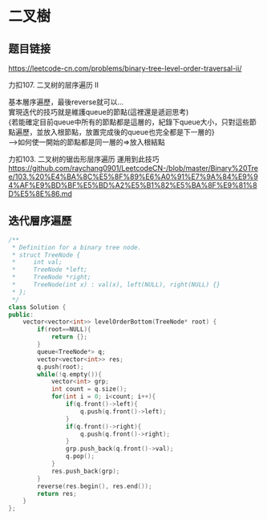 # 二叉樹

## 题目链接

https://leetcode-cn.com/problems/binary-tree-level-order-traversal-ii/

力扣107. 二叉树的层序遍历 II

基本層序遍歷，最後reverse就可以...    
實現迭代的技巧就是維護queue的節點(這裡還是遞迴思考)    
{若能確定目前queue中所有的節點都是這層的，紀錄下queue大小，只對這些節點遍歷，並放入根節點，放置完成後的queue也完全都是下一層的}    
-->如何使一開始的節點都是同一層的=>放入根結點    


力扣103. 二叉树的锯齿形层序遍历 運用到此技巧    
https://github.com/raychang0901/LeetcodeCN-/blob/master/Binary%20Tree/103.%20%E4%BA%8C%E5%8F%89%E6%A0%91%E7%9A%84%E9%94%AF%E9%BD%BF%E5%BD%A2%E5%B1%82%E5%BA%8F%E9%81%8D%E5%8E%86.md


迭代層序遍歷
---------------------------------------

```cpp
/**
 * Definition for a binary tree node.
 * struct TreeNode {
 *     int val;
 *     TreeNode *left;
 *     TreeNode *right;
 *     TreeNode(int x) : val(x), left(NULL), right(NULL) {}
 * };
 */
class Solution {
public:
    vector<vector<int>> levelOrderBottom(TreeNode* root) {
        if(root==NULL){
            return {};
        }
        queue<TreeNode*> q;
        vector<vector<int>> res;
        q.push(root);
        while(!q.empty()){
            vector<int> grp;
            int count = q.size();
            for(int i = 0; i<count; i++){
                if(q.front()->left){
                    q.push(q.front()->left);
                }
                if(q.front()->right){
                    q.push(q.front()->right);
                }
                grp.push_back(q.front()->val);
                q.pop();
            }
            res.push_back(grp);
        }
        reverse(res.begin(), res.end());
        return res;
    }
};
```
